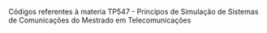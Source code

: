 Códigos referentes à materia TP547 - Princípos de Simulação de Sistemas de Comunicações do Mestrado em Telecomunicações
